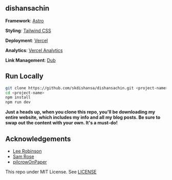 ## dishansachin

**Framework**: [Astro](https://astro.build/)

**Styling**: [Tailwind CSS](https://tailwindcss.com/)

**Deployment**: [Vercel](https://vercel.com/)

**Analytics**: [Vercel Analytics](https://vercel.com/analytics/)

**Link Management**: [Dub](https://dub.co/)

## Run Locally

```bash
git clone https://github.com/skdishansa/dishansachin.git <project-name>
cd <project-name>
npm install
npm run dev
```

**Just a heads up, when you clone this repo, you'll be downloading my entire website, which includes my info and all my blog posts. Be sure to swap out the content with your own. It's a must-do!**

## Acknowledgements

- [Lee Robinson](https://leerob.io/)
- [Sam Rose](https://samwho.dev)
- [pilcrowOnPaper](https://pilcrowonpaper.com)

This repo under MIT License. See [LICENSE](https://github.com/skdishansachin/dishansachin/blob/master/LICENSE)
